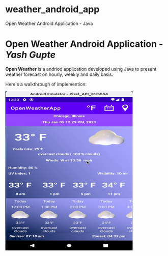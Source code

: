 # weather_android_app
Open Weather Android Application - Java

# Open Weather Android Application - *Yash Gupte*

**Open Weather** is a andriod application developed using Java to present weather forecast on hourly, weekly and daily basis.



Here's a walkthrough of implemention:

<img src='./openweatherapp_walkthrough.gif' title='Video Walkthrough' width='400' height='500' alt='Video Walkthrough' />
